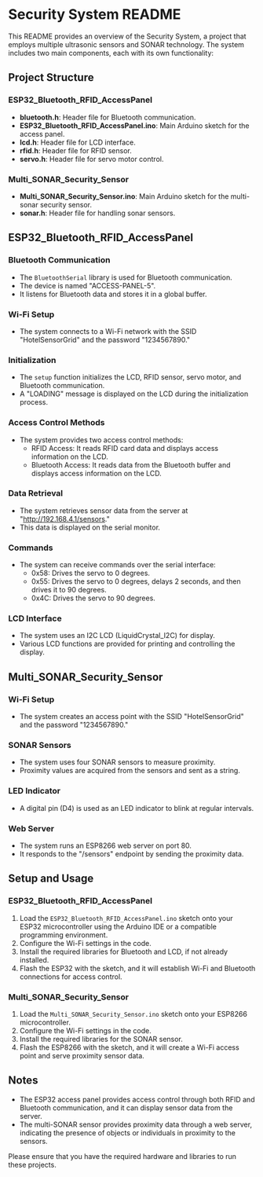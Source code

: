 # Security System README

This README provides an overview of the Security System, a project that employs multiple ultrasonic sensors and SONAR technology. The system includes two main components, each with its own functionality:

## Project Structure

### ESP32_Bluetooth_RFID_AccessPanel
- **bluetooth.h**: Header file for Bluetooth communication.
- **ESP32_Bluetooth_RFID_AccessPanel.ino**: Main Arduino sketch for the access panel.
- **lcd.h**: Header file for LCD interface.
- **rfid.h**: Header file for RFID sensor.
- **servo.h**: Header file for servo motor control.

### Multi_SONAR_Security_Sensor
- **Multi_SONAR_Security_Sensor.ino**: Main Arduino sketch for the multi-sonar security sensor.
- **sonar.h**: Header file for handling sonar sensors.

## ESP32_Bluetooth_RFID_AccessPanel

### Bluetooth Communication
- The `BluetoothSerial` library is used for Bluetooth communication.
- The device is named "ACCESS-PANEL-5".
- It listens for Bluetooth data and stores it in a global buffer.

### Wi-Fi Setup
- The system connects to a Wi-Fi network with the SSID "HotelSensorGrid" and the password "1234567890."

### Initialization
- The `setup` function initializes the LCD, RFID sensor, servo motor, and Bluetooth communication.
- A "LOADING" message is displayed on the LCD during the initialization process.

### Access Control Methods
- The system provides two access control methods:
  - RFID Access: It reads RFID card data and displays access information on the LCD.
  - Bluetooth Access: It reads data from the Bluetooth buffer and displays access information on the LCD.

### Data Retrieval
- The system retrieves sensor data from the server at "http://192.168.4.1/sensors."
- This data is displayed on the serial monitor.

### Commands
- The system can receive commands over the serial interface:
  - 0x58: Drives the servo to 0 degrees.
  - 0x55: Drives the servo to 0 degrees, delays 2 seconds, and then drives it to 90 degrees.
  - 0x4C: Drives the servo to 90 degrees.

### LCD Interface
- The system uses an I2C LCD (LiquidCrystal_I2C) for display.
- Various LCD functions are provided for printing and controlling the display.

## Multi_SONAR_Security_Sensor

### Wi-Fi Setup
- The system creates an access point with the SSID "HotelSensorGrid" and the password "1234567890."

### SONAR Sensors
- The system uses four SONAR sensors to measure proximity.
- Proximity values are acquired from the sensors and sent as a string.

### LED Indicator
- A digital pin (D4) is used as an LED indicator to blink at regular intervals.

### Web Server
- The system runs an ESP8266 web server on port 80.
- It responds to the "/sensors" endpoint by sending the proximity data.

## Setup and Usage

### ESP32_Bluetooth_RFID_AccessPanel
1. Load the `ESP32_Bluetooth_RFID_AccessPanel.ino` sketch onto your ESP32 microcontroller using the Arduino IDE or a compatible programming environment.
2. Configure the Wi-Fi settings in the code.
3. Install the required libraries for Bluetooth and LCD, if not already installed.
4. Flash the ESP32 with the sketch, and it will establish Wi-Fi and Bluetooth connections for access control.

### Multi_SONAR_Security_Sensor
1. Load the `Multi_SONAR_Security_Sensor.ino` sketch onto your ESP8266 microcontroller.
2. Configure the Wi-Fi settings in the code.
3. Install the required libraries for the SONAR sensor.
4. Flash the ESP8266 with the sketch, and it will create a Wi-Fi access point and serve proximity sensor data.

## Notes
- The ESP32 access panel provides access control through both RFID and Bluetooth communication, and it can display sensor data from the server.
- The multi-SONAR sensor provides proximity data through a web server, indicating the presence of objects or individuals in proximity to the sensors.

Please ensure that you have the required hardware and libraries to run these projects.
